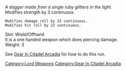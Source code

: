 *A dagger made from a single ruby glitters in the light.*  
Modifies strength by 3 continuous.

`Modifies damage roll by 22 continuous.`  
`Modifies hit roll by 22 continuous.`

Slot: Wield/Offhand  
It is a one handed weapon which does piercing damage.  
Weight: 3  

See [Gear In Citadel
Arcadia](:Category:Gear_In_Citadel_Arcadia "wikilink") for how to do
this run.

[Category:Lord Weapons](Category:Lord_Weapons "wikilink") [Category:Gear
In Citadel Arcadia](Category:Gear_In_Citadel_Arcadia "wikilink")
